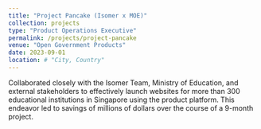 ```yaml
---
title: "Project Pancake (Isomer x MOE)"
collection: projects
type: "Product Operations Executive"
permalink: /projects/project-pancake
venue: "Open Government Products"
date: 2023-09-01
location: # "City, Country"
---
```


Collaborated closely with the Isomer Team, Ministry of Education, and external stakeholders to effectively launch websites for more than 300 educational institutions in Singapore using the product platform. This endeavor led to savings of millions of dollars over the course of a 9-month project.

